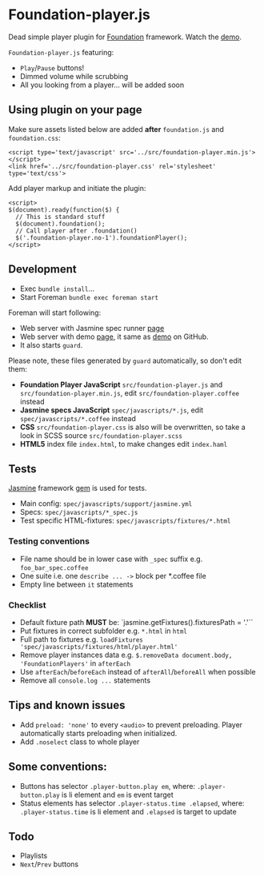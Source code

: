 # Foundation-player.js

Dead simple player plugin for [Foundation](http://foundation.zurb.com/) framework. Watch the [demo](http://qatsi.github.io/foundation-player.js/).

`Foundation-player.js` featuring:
- `Play`/`Pause` buttons!
- Dimmed volume while scrubbing
- All you looking from a player… will be added soon

## Using plugin on your page

Make sure assets listed below are added **after** `foundation.js`  and `foundation.css`:

```
<script type='text/javascript' src='../src/foundation-player.min.js'></script>
<link href='../src/foundation-player.css' rel='stylesheet' type='text/css'>
```

Add player markup and initiate the plugin:

```
<script>
$(document).ready(function($) {
  // This is standard stuff
  $(document).foundation();
  // Call player after .foundation()
  $('.foundation-player.no-1').foundationPlayer();
</script>
```

## Development

- Exec `bundle install`...
- Start Foreman `bundle exec foreman start`

Foreman will start following:

- Web server with Jasmine spec runner [page](http://localhost:8888)
- Web server with demo [page](http://localhost:8889), it same as [demo](http://qatsi.github.io/foundation-player.js/) on GitHub.
- It also starts `guard`.

Please note, these files generated by `guard` automatically, so don't edit them:
- **Foundation Player JavaScript** `src/foundation-player.js` and `src/foundation-player.min.js`, edit `src/foundation-player.coffee` instead
- **Jasmine specs JavaScript** `spec/javascripts/*.js`, edit `spec/javascripts/*.coffee` instead
- **CSS** `src/foundation-player.css` is also will be overwritten, so take a look in SCSS source `src/foundation-player.scss`
- **HTML5** index file `index.html`, to make changes edit `index.haml`

## Tests

[Jasmine](http://jasmine.github.io/) framework [gem](https://github.com/jasmine/jasmine-gem) is used for tests.
- Main config: `spec/javascripts/support/jasmine.yml`
- Specs: `spec/javascripts/*_spec.js`
- Test specific HTML-fixtures: `spec/javascripts/fixtures/*.html`

### Testing conventions

- File name should be in lower case with `_spec` suffix e.g. `foo_bar_spec.coffee`
- One suite i.e. one `describe ... ->` block per \*.coffee file
- Empty line between `it` statements

### Checklist
- Default fixture path **MUST** be: `jasmine.getFixtures().fixturesPath = '.'``
- Put fixtures in correct subfolder e.g. `*.html` in `html`
- Full path to fixtures e.g. `loadFixtures 'spec/javascripts/fixtures/html/player.html'`
- Remove player instances data e.g. `$.removeData document.body, 'FoundationPlayers'` in `afterEach`
- Use `afterEach`/`beforeEach` instead of `afterAll`/`beforeAll` when possible
- Remove all `console.log ...` statements

## Tips and known issues

- Add `preload: 'none'` to every `<audio>` to prevent preloading. Player automatically starts preloading when initialized.
- Add `.noselect` class to whole player

## Some conventions:
- Buttons has selector `.player-button.play em`, where: `.player-button.play` is li element and `em` is event target
- Status elements has selector `.player-status.time .elapsed`, where: `.player-status.time` is li element and `.elapsed` is target to update

## Todo
- Playlists
- `Next`/`Prev` buttons

